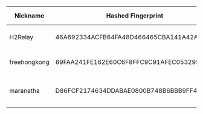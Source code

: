| Nickname |  Hashed Fingerprint	| Or Addresses | Contact | Running | Flags | Last Seen | First Seen | Last Restarted | Advertised Bandwidth | Platform | Version | Version Status | Recommended Version | Verified hostnames | Exit policy |
|---|---|---|---|---|---|---|---|---|---|---|---|---|---|---|---|
|H2Relay | 46A692334ACFB64FA48D466465CBA141A42A224A | ["23.190.216.5:9001"] | Austin Hadley <austinhadley AT h2technologiesllc dot com> | true | Running, V2Dir, Valid | 2025-08-26 11:00:00 | 2025-08-26 04:00:00 | 2025-08-26 03:43:55 | 2048000 | Tor 0.4.8.17 on Linux | 0.4.8.17 | recommended | true | N/A | ["reject *:*"]|
|freehongkong | 89FAA241FE162E60C6F8FFC9C91AFEC053295A64 | ["92.243.27.157:443","[2001:4b98:dc0:43:f816:3eff:febf:acb3]:443"] | N/A | true | Running, V2Dir, Valid | 2025-08-26 11:00:00 | 2025-08-26 01:00:00 | 2025-08-26 00:50:00 | 0 | Tor 0.4.8.17 on Linux | 0.4.8.17 | recommended | true | ["xvm-27-157.dc0.ghst.net"] | ["reject *:*"]|
|maranatha | D86FCF2174634DDABAE0800B748B6BBB9FF49181 | ["82.153.138.52:8080"] | none@mail.com | true | Running, V2Dir, Valid | 2025-08-26 11:00:00 | 2025-08-26 03:00:00 | 2025-08-26 01:57:15 | 3371740 | Tor 0.4.8.16 on OpenBSD | 0.4.8.16 | recommended | true | N/A | ["reject *:*"]|
